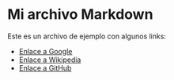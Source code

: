 # Mi archivo Markdown

Este es un archivo de ejemplo con algunos links:

- [Enlace a Google](https://www.google.com)
- [Enlace a Wikipedia](https://es.wikipedia.org/) 
- [Enlace a GitHub](https://github.com)